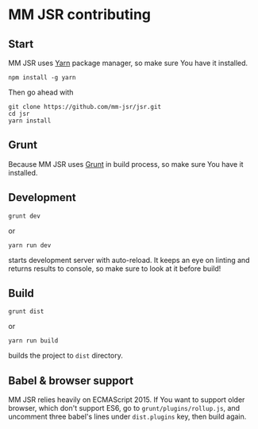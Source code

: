 # MM JSR contributing

## Start

MM JSR uses [Yarn](https://yarnpkg.com/) package manager, so make sure You have it installed.

```
npm install -g yarn
```

Then go ahead with

```
git clone https://github.com/mm-jsr/jsr.git
cd jsr
yarn install
```

## Grunt

Because MM JSR uses [Grunt](https://gruntjs.com/getting-started) in build process, so make sure You have it installed.

## Development

```
grunt dev
```
or
```
yarn run dev
```

starts development server with auto-reload. It keeps an eye on linting and returns results to console, so make sure to look at it before build!

## Build

```
grunt dist
```
or
```
yarn run build
```

builds the project to `dist` directory.

## Babel & browser support

MM JSR relies heavily on ECMAScript 2015. If You want to support older browser, which don't support ES6,
go to `grunt/plugins/rollup.js`, and uncomment three babel's lines under `dist.plugins` key, then build again.